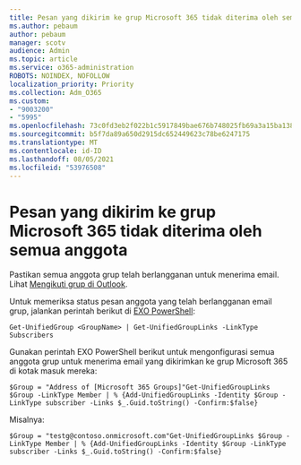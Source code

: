 ```yaml
---
title: Pesan yang dikirim ke grup Microsoft 365 tidak diterima oleh semua anggota
ms.author: pebaum
author: pebaum
manager: scotv
audience: Admin
ms.topic: article
ms.service: o365-administration
ROBOTS: NOINDEX, NOFOLLOW
localization_priority: Priority
ms.collection: Adm_O365
ms.custom:
- "9003200"
- "5995"
ms.openlocfilehash: 73c0fd3eb2f022b1c5917849bae676b748025fb69a3a15ba1389b42a6854db9c
ms.sourcegitcommit: b5f7da89a650d2915dc652449623c78be6247175
ms.translationtype: MT
ms.contentlocale: id-ID
ms.lasthandoff: 08/05/2021
ms.locfileid: "53976508"
---
```

# <a name="messages-sent-to-a-microsoft-365-group-are-not-received-by-all-members"></a>Pesan yang dikirim ke grup Microsoft 365 tidak diterima oleh semua anggota

Pastikan semua anggota grup telah berlangganan untuk menerima email. Lihat [Mengikuti grup di Outlook](https://support.microsoft.com/office/e147fc19-f548-4cd2-834f-80c6235b7c36).  

Untuk memeriksa status pesan anggota yang telah berlangganan email grup, jalankan perintah berikut di [EXO PowerShell](https://docs.microsoft.com/powershell/exchange/connect-to-exchange-online-powershell?view=exchange-ps&preserve-view=true):

`Get-UnifiedGroup <GroupName> | Get-UnifiedGroupLinks -LinkType Subscribers`

Gunakan perintah EXO PowerShell berikut untuk mengonfigurasi semua anggota grup untuk menerima email yang dikirimkan ke grup Microsoft 365 di kotak masuk mereka:

`$Group = "Address of [Microsoft 365 Groups]"Get-UnifiedGroupLinks $Group -LinkType Member | % {Add-UnifiedGroupLinks -Identity $Group -LinkType subscriber -Links $_.Guid.toString() -Confirm:$false}`

Misalnya:

`$Group = "testg@contoso.onmicrosoft.com"Get-UnifiedGroupLinks $Group -LinkType Member | % {Add-UnifiedGroupLinks -Identity $Group -LinkType subscriber -Links $_.Guid.toString() -Confirm:$false}`